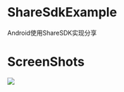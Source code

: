 # ShareSdkExample
Android使用ShareSDK实现分享

# ScreenShots
![](https://github.com/kuangxiaoguo0123/ATShareStudy/blob/master/screenshots/share.png)
